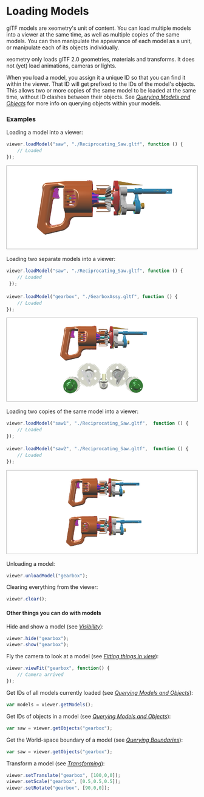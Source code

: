 # Loading Models

glTF models are xeometry's unit of content. You can load multiple models into a viewer at the same time, as well as multiple copies of the same models. You can then manipulate the appearance of each model as a unit, or manipulate each of its objects individually.

xeometry only loads glTF 2.0 geometries, materials and transforms. It does not \(yet\) load animations, cameras or lights.

When you load a model, you assign it a unique ID so that you can find it within the viewer. That ID will get prefixed to the IDs of the model's objects. This allows two or more copies of the same model to be loaded at the same time, without ID clashes between their objects. See [_Querying Models and Objects_](queryingModelsAndObjects.md) for more info on querying objects within your models.

### Examples

Loading a model into a viewer:

```javascript
viewer.loadModel("saw", "./Reciprocating_Saw.gltf", function () {
    // Loaded
});
```

[![](assets/loadModel.png)](http://xeolabs.com/xeometry/examples/#loading_loadModel)

Loading two separate models into a viewer:

```javascript
viewer.loadModel("saw", "./Reciprocating_Saw.gltf", function () {
    // Loaded
 });

viewer.loadModel("gearbox", "./GearboxAssy.gltf", function () {
    // Loaded
});
```

[![](assets/loadTwoModels.png)](http://xeolabs.com/xeometry/examples/#loading_loadTwoModels)

Loading two copies of the same model into a viewer:

```javascript
viewer.loadModel("saw1", "./Reciprocating_Saw.gltf",  function () {
    // Loaded
});

viewer.loadModel("saw2", "./Reciprocating_Saw.gltf",  function () {
    // Loaded
});
```

[![](assets/loadSameModelTwice.png)](http://xeolabs.com/xeometry/examples/#loading_sameModelTwice)

Unloading a model:

```javascript
viewer.unloadModel("gearbox");
```

Clearing everything from the viewer:

```javascript
viewer.clear();
```

#### Other things you can do with models

Hide and show a model \(see [_Visibility_](visibility.md)\):

```javascript
viewer.hide("gearbox");
viewer.show("gearbox");
```

Fly the camera to look at a model \(see [_Fitting things in view_](fittingThingsInView.md)\):

```javascript
viewer.viewFit("gearbox", function() {
    // Camera arrived
});
```

Get IDs of all models currently loaded \(see [_Querying Models and Objects_](queryingModelsAndObjects.md)\):

```javascript
var models = viewer.getModels();
```

Get IDs of objects in a model \(see [_Querying Models and Objects_](queryingModelsAndObjects.md)\):

```javascript
var saw = viewer.getObjects("gearbox");
```

Get the World-space boundary of a model \(see [_Querying Boundaries_](queryingBoundaries.md)\):

```javascript
var saw = viewer.getObjects("gearbox");
```

Transform a model \(see [_Transforming_](transforming.md)\):

```javascript
viewer.setTranslate("gearbox", [100,0,0]);
viewer.setScale("gearbox", [0.5,0.5,0.5]);
viewer.setRotate("gearbox", [90,0,0]);
```



